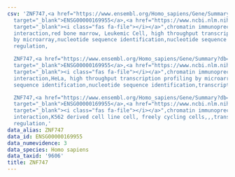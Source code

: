 ```yaml
---
csv: 'ZNF747,<a href="https://www.ensembl.org/Homo_sapiens/Gene/Summary?db=core;g=ENSG00000169955"
  target="_blank">ENSG00000169955</a>,<a href="https://www.ncbi.nlm.nih.gov/pubmed/14668476"
  target="_blank"><i class="fas fa-file"></i></a>",chromatin immunoprecipitation assay,direct
  interaction,red bone marrow, Leukemic Cell, high throughput transcription profiling
  by microarray,nucleotide sequence identification,nucleotide sequence identification,transcriptional
  regulation,

  ZNF747,<a href="https://www.ensembl.org/Homo_sapiens/Gene/Summary?db=core;g=ENSG00000169955"
  target="_blank">ENSG00000169955</a>,<a href="https://www.ncbi.nlm.nih.gov/pubmed/17216044"
  target="_blank"><i class="fas fa-file"></i></a>",chromatin immunoprecipitation assay,direct
  interaction,HeLa, high throughput transcription profiling by microarray,nucleotide
  sequence identification,nucleotide sequence identification,transcriptional regulation,

  ZNF747,<a href="https://www.ensembl.org/Homo_sapiens/Gene/Summary?db=core;g=ENSG00000169955"
  target="_blank">ENSG00000169955</a>,<a href="https://www.ncbi.nlm.nih.gov/pubmed/23959860"
  target="_blank"><i class="fas fa-file"></i></a>",chromatin immunoprecipitation assay,direct
  interaction,K562 derived cell line cell, freely cycling cells,,,transcriptional
  regulation,'
data_alias: ZNF747
data_id: ENSG00000169955
data_numevidence: 3
data_species: Homo sapiens
data_taxid: '9606'
title: ZNF747
---
```

